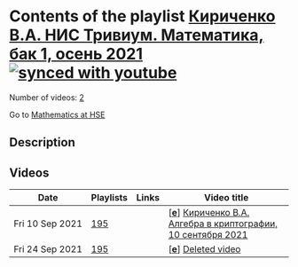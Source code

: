 # Contents of the playlist [Кириченко В.А. НИС Тривиум. Математика, бак 1, осень 2021](https://www.youtube.com/playlist?list=PLq3E5oubNNoCxaRdr7TYZadnHJfnRc_Gi)[![synced with youtube](https://img.shields.io/github/last-commit/mathphysschool/mathphysschool.github.io/autoupdate1?label=synced%20with%20youtube)](#)

Number of videos: [2](#videos)

Go to [Mathematics at HSE](../README.md)

## Description



## Videos

|Date|Playlists|Links|Video title|
|---|---|---|---|
| Fri&nbsp;10&nbsp;Sep&nbsp;2021 | [195](../playlists/195 "Кириченко В.А. НИС Тривиум. Математика, бак 1, осень 2021") |  | [[**e**](https://studio.youtube.com/video/VUMNhb7OYIw/edit "Edit")] [Кириченко В.А. Алгебра в криптографии, 10 сентября 2021](https://www.youtube.com/watch?v=VUMNhb7OYIw&list=PLq3E5oubNNoCxaRdr7TYZadnHJfnRc_Gi) |
| Fri&nbsp;24&nbsp;Sep&nbsp;2021 | [195](../playlists/195 "Кириченко В.А. НИС Тривиум. Математика, бак 1, осень 2021") |  | [[**e**](https://studio.youtube.com/video/TFLmdyTfFjA/edit "Edit")] [Deleted video](https://www.youtube.com/watch?v=TFLmdyTfFjA&list=PLq3E5oubNNoCxaRdr7TYZadnHJfnRc_Gi "This video is unavailable.") |
